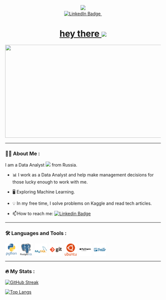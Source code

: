 <div id="header" align="center">
  <img src="https://media.giphy.com/media/jdPMeyv9rn0hZHh8n9/giphy.gif" width="100"/>
  
<div id="badges">
  <a href="https://www.linkedin.com/in/konstantin-tipishev/">
    <img src="https://img.shields.io/badge/LinkedIn-blue?style=for-the-badge&logo=linkedin&logoColor=white" alt="LinkedIn Badge"/>
    <img src="https://komarev.com/ghpvc/?username=tipishevkonstantin&style=flat-square&color=blue" alt=""/>
    <h1>
  hey there
  <img src="https://media.giphy.com/media/hvRJCLFzcasrR4ia7z/giphy.gif" width="30px"/>
</h1>
  </a>
  </div>
  
  <div align="center">
  <img src="https://media.giphy.com/media/dWesBcTLavkZuG35MI/giphy.gif" width="600" height="300"/>
</div>
  
  ---
 <div id="header" align="left"> 
   
   
  ### :man_technologist: About Me :
  I am a Data Analyst <img src="https://media.giphy.com/media/WUlplcMpOCEmTGBtBW/giphy.gif" width="30"> from Russia.
  - :bar_chart: I work as a Data Analyst and help make management decisions for those lucky enough to work with me.
- :desktop_computer: Exploring Machine Learning.

- :bulb: In my free time, I solve problems on Kaggle and read tech articles.

- :mailbox:How to reach me: [![Linkedin Badge](https://img.shields.io/badge/-Konstantin-blue?style=flat&logo=Linkedin&logoColor=white)](https://www.linkedin.com/in/konstantin-tipishev/)
 </div>  
  
  ---

  <div id="header" align="left">
   
### :hammer_and_wrench: Languages and Tools :
  <div>
  <img src="https://github.com/devicons/devicon/blob/master/icons/python/python-original-wordmark.svg" title="Java" alt="Java" width="40" height="40"/>&nbsp;
  <img src="https://github.com/devicons/devicon/blob/master/icons/postgresql/postgresql-original-wordmark.svg" title="React" alt="React" width="40" height="40"/>&nbsp;
    <img src="https://github.com/devicons/devicon/blob/master/icons/mysql/mysql-original-wordmark.svg" title="React" alt="React" width="40" height="40"/>&nbsp;
  <img src="https://github.com/devicons/devicon/blob/master/icons/git/git-original-wordmark.svg" title="Spring" alt="Spring" width="40" height="40"/>&nbsp;
  <img src="https://github.com/devicons/devicon/blob/master/icons/ubuntu/ubuntu-plain-wordmark.svg" title="Material UI" alt="Material UI" width="40" height="40"/>&nbsp;
  <img src="https://github.com/devicons/devicon/blob/master/icons/pycharm/pycharm-original-wordmark.svg" title="Flutter" alt="Flutter" width="40" height="40"/>&nbsp;
  <img src="https://github.com/devicons/devicon/blob/master/icons/trello/trello-plain-wordmark.svg" title="Redux" alt="Redux " width="40" height="40"/>&nbsp;
</div>
  
---

### :fire: My Stats :

  [![GitHub Streak](http://github-readme-streak-stats.herokuapp.com?user=TipishevKonstantin&theme=default)](https://git.io/streak-stats)
  
  [![Top Langs](https://github-readme-stats.vercel.app/api/top-langs/?username=TipishevKonstantin&layout=compact&theme=vision-friendly-default)](https://github.com/anuraghazra/github-readme-stats)
</div>

